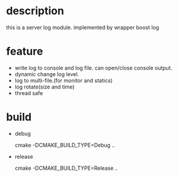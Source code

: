 description
=======================================================
this is a server log module. implemented by wrapper boost log

feature
=======================================================
* write log to console and log file. can open/close console output.
* dynamic change log level.
* log to multi-file.(for monitor and statics)
* log rotate(size and time)
* thread safe

build
=======================================================
* debug

    cmake -DCMAKE_BUILD_TYPE=Debug ..

* release

    cmake -DCMAKE_BUILD_TYPE=Release ..